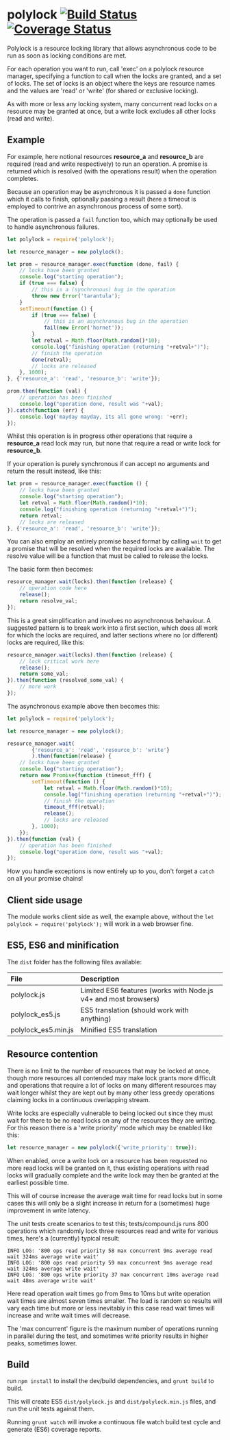 # polylock [![Build Status](https://travis-ci.org/mwri/polylock.svg?branch=master)](https://travis-ci.org/mwri/polylock) [![Coverage Status](https://coveralls.io/repos/github/mwri/polylock/badge.svg?branch=master)](https://coveralls.io/github/mwri/polylock?branch=master)

Polylock is a resource locking library that allows asynchronous
code to be run as soon as locking conditions are met.

For each operation you want to run, call 'exec' on a polylock resource
manager, specifying a function to call when the locks are granted, and
a set of locks. The set of locks is an object where the keys are resource
names and the values are 'read' or 'write' (for shared or exclusive locking).

As with more or less any locking system, many concurrent read locks on a
resource may be granted at once, but a write lock excludes all other locks
(read and write).

## Example

For example, here notional resources **resource_a** and **resource_b** are
required (read and write respectively) to run an operation. A promise is
returned which is resolved (with the operations result) when the operation
completes.

Because an operation may be asynchronous it is passed a `done` function
which it calls to finish, optionally passing a result (here a timeout
is employed to contrive an asynchronous process of some sort).

The operation is passed a `fail` function too, which may optionally be
used to handle asynchronous failures.

```javascript
let polylock = require('polylock');

let resource_manager = new polylock();

let prom = resource_manager.exec(function (done, fail) {
    // locks have been granted
    console.log("starting operation");
    if (true === false) {
        // this is a (synchronous) bug in the operation
        throw new Error('tarantula');
    }
    setTimeout(function () {
        if (true === false) {
            // this is an asynchronous bug in the operation
            fail(new Error('hornet'));
        }
        let retval = Math.floor(Math.random()*10);
        console.log("finishing operation (returning "+retval+")");
        // finish the operation
        done(retval);
        // locks are released
    }, 1000);
}, {'resource_a': 'read', 'resource_b': 'write'});

prom.then(function (val) {
    // operation has been finished
    console.log("operation done, result was "+val);
}).catch(function (err) {
    console.log('mayday mayday, its all gone wrong: '+err);
});
```

Whilst this operation is in progress other operations that require a
**resource_a** read lock may run, but none that require a read or write
lock for **resource_b**.

If your operation is purely synchronous if can accept no arguments
and return the result instead, like this:

```javascript
let prom = resource_manager.exec(function () {
    // locks have been granted
    console.log("starting operation");
    let retval = Math.floor(Math.random()*10);
    console.log("finishing operation (returning "+retval+")");
    return retval;
    // locks are released
}, {'resource_a': 'read', 'resource_b': 'write'});
```

You can also employ an entirely promise based format by calling `wait`
to get a promise that will be resolved when the required locks are
available. The resolve value will be a function that must be called
to release the locks.

The basic form then becomes:

```javascript
resource_manager.wait(locks).then(function (release) {
    // operation code here
    release();
    return resolve_val;
});
```

This is a great simplification and involves no asynchronous behaviour.
A suggested pattern is to break work into a first section, which does
all work for which the locks are required, and latter sections where
no (or different) locks are required, like this:

```javascript
resource_manager.wait(locks).then(function (release) {
    // lock critical work here
    release();
    return some_val;
}).then(function (resolved_some_val) {
    // more work
});
```

The asynchronous example above then becomes this:

```javascript
let polylock = require('polylock');

let resource_manager = new polylock();

resource_manager.wait(
        {'resource_a': 'read', 'resource_b': 'write'}
        ).then(function(release) {
    // locks have been granted
    console.log("starting operation");
    return new Promise(function (timeout_fff) {
        setTimeout(function () {
            let retval = Math.floor(Math.random()*10);
            console.log("finishing operation (returning "+retval+")");
            // finish the operation
            timeout_fff(retval);
            release();
            // locks are released
        }, 1000);
    });
}).then(function (val) {
    // operation has been finished
    console.log("operation done, result was "+val);
});
```

How you handle exceptions is now entirely up to you, don't forget a
`catch` on all your promise chains!

## Client side usage

The module works client side as well, the example above, without the
`let polylock = require('polylock');` will work in a web browser fine.

## ES5, ES6 and minification

The `dist` folder has the following files available:

File | Description
:-- | :--
polylock.js | Limited ES6 features (works with Node.js v4+ and most browsers)
polylock_es5.js | ES5 translation (should work with anything)
polylock_es5.min.js | Minified ES5 translation

## Resource contention

There is no limit to the number of resources that may be locked at
once, though more resources all contended may make lock grants more
difficult and operations that require a lot of locks on many different
resources may wait longer whilst they are kept out by many other less
greedy operations claiming locks in a continuous overlapping stream.

Write locks are especially vulnerable to being locked out since they
must wait for there to be no read locks on any of the resources they
are writing. For this reason there is a 'write priority' mode which
may be enabled like this:

```javascript
let resource_manager = new polylock({'write_priority': true});
```

When enabled, once a write lock on a resource has been requested no
more read locks will be granted on it, thus existing operations with
read locks will gradually complete and the write lock may then be
granted at the earliest possible time.

This will of course increase the average wait time for read locks
but in some cases this will only be a slight increase in return for
a (sometimes) huge improvement in write latency.

The unit tests create scenarios to test this; tests/compound.js runs
800 operations which randomly lock three resources read and write
for various times, here's a (currently) typical result:

```
INFO LOG: '800 ops read priority 58 max concurrent 9ms average read wait 324ms average write wait'
INFO LOG: '800 ops read priority 59 max concurrent 9ms average read wait 324ms average write wait'
INFO LOG: '800 ops write priority 37 max concurrent 10ms average read wait 48ms average write wait'
```

Here read operation wait times go from 9ms to 10ms but write
operation wait times are almost seven times smaller. The load is
random so results will vary each time but more or less inevitably
in this case read wait times will increase and write wait times
will decrease.

The 'max concurrent' figure is the maximum number of operations
running in parallel during the test, and sometimes write priority
results in higher peaks, sometimes lower.

## Build

run `npm install` to install the dev/build dependencies, and
`grunt build` to build.

This will create ES5 `dist/polylock.js` and `dist/polylock.min.js`
files, and run the unit tests against them.

Running `grunt watch` will invoke a continuous file watch build test
cycle and generate (ES6) coverage reports.
